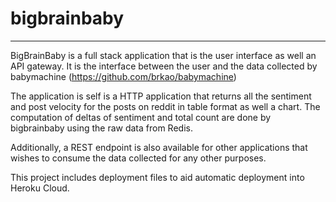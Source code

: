 # bigbrainbaby
---------------------------
BigBrainBaby is a full stack application that is the user interface as well an API gateway.
It is the interface between the user and the data collected by babymachine (https://github.com/brkao/babymachine)

The application is self is a HTTP application that returns all the sentiment and post velocity
for the posts on reddit in table format as well a chart.  The computation of deltas of sentiment
and total count are done by bigbrainbaby using the raw data from Redis.

Additionally, a REST endpoint is also available for other applications that wishes to consume
the data collected for any other purposes.

This project includes deployment files to aid automatic deployment into Heroku Cloud.
